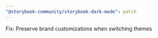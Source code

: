 ```yaml
---
"@storybook-community/storybook-dark-mode": patch
---
```


Fix: Preserve brand customizations when switching themes
